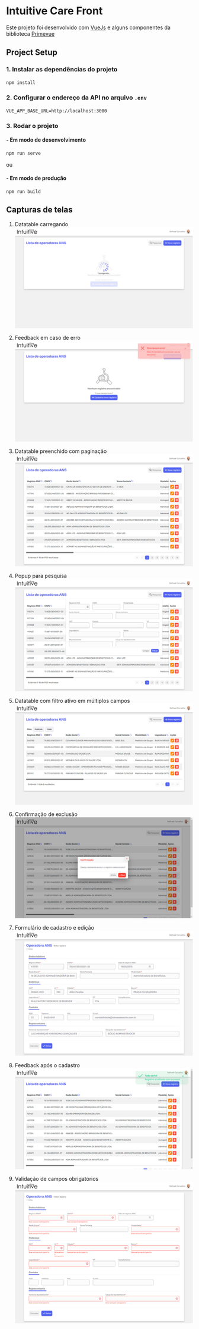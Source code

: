 # Intuitive Care Front

Este projeto foi desenvolvido com [VueJs](https://vuejs.org/) e alguns componentes da biblioteca [Primevue](https://www.primefaces.org/primevue/setup)

## Project Setup

### 1. Instalar as dependências do projeto
```sh
npm install
```

### 2. Configurar o endereço da API no arquivo `.env`
```
VUE_APP_BASE_URL=http://localhost:3000
```

### 3. Rodar o projeto
#### - Em modo de desenvolvimento

```sh
npm run serve
```
ou

#### - Em modo de produção
```
npm run build
```

## Capturas de telas

1. Datatable carregando
![Datatable carregando](docs/1-carregando.jpg)

2. Feedback em caso de erro
![Feedback em caso de erro](docs/2-erro-api.jpg)

3. Datatable preenchido com paginação
![Datatable preenchido com paginação](docs/3-listacsv.jpg)

4. Popup para pesquisa
![Popup para pesquisa](docs/4-popup-pesquisa.jpg)

5. Datatable com filtro ativo em múltiplos campos
![Datatable com filtro ativo](docs/5-filtro-varios-campos.jpg)

6. Confirmação de exclusão
![Confirmação de exclusão](docs/6-confirmarcao-exclusao.jpg)

7. Formulário de cadastro e edição
![Formulário de cadastro e edição](docs/7-formulario.jpg)

8. Feedback após o cadastro
![Feedback após o cadastro](docs/8-feedback.jpg)

9. Validação de campos obrigatórios
![Feedback após o cadastro](docs/9-validacao.jpg)
